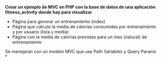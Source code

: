 **Crear un ejemplo de MVC en PHP con la base de datos de una aplicación fitness_activity donde hay para visualizar**

- Página para generar un entrenamiento (index)
- Página que calcule la media de calorías consumidas por entrenamiento y por usuario (lista y media)
- Página con la media de calorías previstas para un mes (natural) de entrenamiento

Se manejaran con un modelo MVC que use Path Variables y Query Params *

